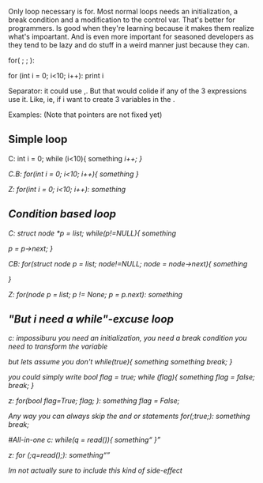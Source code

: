 Only loop necessary is for.
Most normal loops needs an initialization, a break condition and a modification to the control var.
That's better for programmers. Is good when they're learning because it makes them realize what's impoartant.
And is even more important for seasoned developers as they tend to be lazy and do stuff in a weird manner just because they can.

for( <initialization> ; <test> ; <postincrement>):

for (int i = 0; i<10; i++):
	print i
	
Separator:
it could use ,. But that would colide if any of the 3 expressions use it. Like, ie, if i want to create 3 variables in the <initialization>.

Examples:
(Note that pointers are not fixed yet)
## Simple loop

C: 
int i = 0; 
while (i<10){
	something<i>
	i++;
}

C.B:
for(int i = 0; i<10; i++){
	something<i>
}

Z: 
for(int i = 0; i<10; i++):
	something<i>
	
	
## Condition based loop
C: 
struct node *p = list;
while(p!=NULL){
	something<p>
	p = p->next;
}

CB: 
for(struct node p = list; node!=NULL; node = node->next){
	something<p>
}

Z:
for(node p = list; p != None; p = p.next):
	something<p>
	
## "But i need a while"-excuse loop
c: 
impossiburu
you need an initialization,
you need a break condition
you need to transform the variable

but lets assume you don't
while(true){
	something
	something
	break;
}

you could simply write
bool flag = true;
while (flag){
	something
	flag = false;
	break;
}

z:
for(bool flag=True; flag; ):
	something
		flag = False;

Any way you can always skip the <initialization> and or <postincrement> statements
for(;true;):
	something
		break;
		
#All-in-one
c:
while(q = read()){
	something<q>
}     

z: 
for (;q=read();):
	something<q>
	
Im not actually sure to include this kind of side-effect